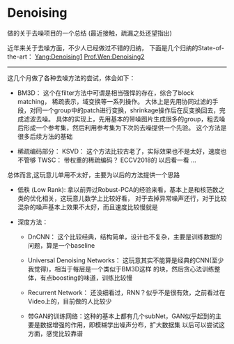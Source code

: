 # Denoising
做的关于去噪项目的一个总结 (最近接触，疏漏之处还望指出)

近年来关于去噪方面，不少人已经做过不错的归纳，
下面是几个归纳的State-of-the-art：
[Yang:Denoising1](https://github.com/flyywh/Image-Denoising-State-of-the-art)
[Prof.Wen:Denoising2](https://github.com/wenbihan/reproducible-image-denoising-state-of-the-art)

---

这几个月做了各种去噪方法的尝试，体会如下：

+ BM3D：
   这个在filter方法中可谓是相当强悍的存在，综合了block matching， 稀疏表示，域变换等一系列操作。
大体上是先用协同过滤的手段，对同一个group中的patch进行变换，shrinkage操作后在反变换回去，完成滤波去噪。
具体的实现上，先用基本的带噪图片生成很多的group，粗去噪后形成一个参考集，然后利用参考集为下次的去噪提供一个先验。
这个方法是很多后续方法的基础

+ 稀疏编码部分：
   KSVD： 这个方法比较古老了，实际效果也不是太好，速度也不管够
   TWSC： 带权重的稀疏编码？ ECCV2018的 以后看一看
   ...

总体而言,这玩意儿单用不太好，主要为以后的方法提供一个思路

+ 低秩 (Low Rank):
   拿以前弄过Robust-PCA的经验来看，基本上是和核范数之类的优化相关，这玩意儿数学上比较好看，
对于去掉异常噪声还行，对于比较混杂的噪声基本上效果不太好，而且速度比较慢就是

+ 深度方法：
   + DnCNN： 这个比较经典，结构简单，设计也不复杂，主要是训练数据的问题，算是一个baseline

   + Universal Denoising Networks： 这玩意其实不能算是经典的CNN(至少我觉得)，相当于每层是一个类似于BM3D这样
的块，然后贪心法训练整体，有点boosting的味道，训练比较慢

   + Recurrent Network： 还没细看过，RNN？似乎不是很有效，之前看过在Video上的，目前做的人比较少

   + 带GAN的训练网络：这种的基本上都有几个subNet，GAN似乎起到的主要是数据增强的作用，即模糊学出噪声分布，扩大数据集
以后可以尝试这方面，感觉比较靠谱


